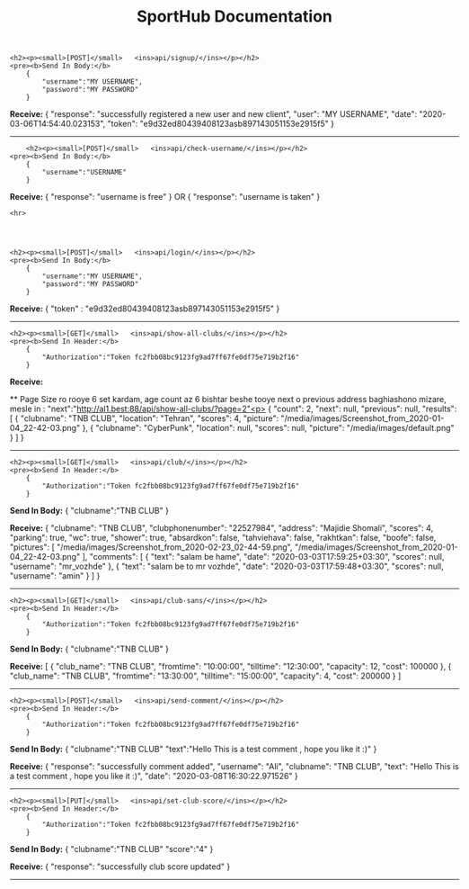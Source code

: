 <html>

<head>
    <link rel="stylesheet" type="text/css" href="/static/main.css">
</head>
<style>
    body{
    max-width: 800px;
    margin: auto;
}

pre{
	background-color: #f5f5f5;
	border: 1px solid #e5e5e5;
	border-radius: 6px;
	padding: 10px;
}

</style>
<body>
    <h1 style="text-align:center">SportHub Documentation</h1>
    <br>



    <h2><p><small>[POST]</small>   <ins>api/signup/</ins></p></h2>
    <pre><b>Send In Body:</b>
        {
            "username":"MY USERNAME",
            "password":"MY PASSWORD"
        }

<b>Receive:</b>
        {
            "response": "successfully registered a new user and new client",
            "user": "MY USERNAME",
            "date": "2020-03-06T14:54:40.023153",
            "token": "e9d32ed80439408123asb897143051153e2915f5"
        }
    </pre>
    <hr>




        <h2><p><small>[POST]</small>   <ins>api/check-username/</ins></p></h2>
    <pre><b>Send In Body:</b>
        {
            "username":"USERNAME"
        }

<b>Receive:</b>
        {
            "response": "username is free"
        }
        OR
        {
            "response": "username is taken"
        }
    </pre>

    <hr>




    <h2><p><small>[POST]</small>   <ins>api/login/</ins></p></h2>
    <pre><b>Send In Body:</b>
        {
            "username":"MY USERNAME",
            "password":"MY PASSWORD"
        }

<b>Receive:</b>
        {
            "token" : "e9d32ed80439408123asb897143051153e2915f5"
        }
    </pre>
    <hr>




    <h2><p><small>[GET]</small>   <ins>api/show-all-clubs/</ins></p></h2>
    <pre><b>Send In Header:</b>
        {
            "Authorization":"Token fc2fbb08bc9123fg9ad7ff67fe0df75e719b2f16"
        }

<b>Receive:</b>
        <p>** Page Size ro rooye 6 set kardam, age count az 6 bishtar beshe tooye next o previous address 
baghiashono mizare, mesle in : "next":"http://al1.best:88/api/show-all-clubs/?page=2"<p>
        {
            "count": 2,
            "next": null,
            "previous": null,
            "results": [
                {
                    "clubname": "TNB CLUB",
                    "location": "Tehran",
                    "scores": 4,
                    "picture": "/media/images/Screenshot_from_2020-01-04_22-42-03.png"
                },
                {
                    "clubname": "CyberPunk",
                    "location": null,
                    "scores": null,
                    "picture": "/media/images/default.png"
                }
            ]
        }
    </pre>
    <hr>




    <h2><p><small>[GET]</small>   <ins>api/club/</ins></p></h2>
    <pre><b>Send In Header:</b>
        {
            "Authorization":"Token fc2fbb08bc9123fg9ad7ff67fe0df75e719b2f16"
        }

<b>Send In Body:</b>
        {
            "clubname":"TNB CLUB"
        }

<b>Receive:</b>
        {
            "clubname": "TNB CLUB",
            "clubphonenumber": "22527984",
            "address": "Majidie Shomali",
            "scores": 4,
            "parking": true,
            "wc": true,
            "shower": true,
            "absardkon": false,
            "tahviehava": false,
            "rakhtkan": false,
            "boofe": false,
            "pictures": [
                "/media/images/Screenshot_from_2020-02-23_02-44-59.png",
                "/media/images/Screenshot_from_2020-01-04_22-42-03.png"
            ],
            "comments": [
                {
                    "text": "salam be hame",
                    "date": "2020-03-03T17:59:25+03:30",
                    "scores": null,
                    "username": "mr_vozhde"
                },
                {
                    "text": "salam be to mr vozhde",
                    "date": "2020-03-03T17:59:48+03:30",
                    "scores": null,
                    "username": "amin"
                }
            ]
        }
    </pre>
    <hr>


    <h2><p><small>[GET]</small>   <ins>api/club-sans/</ins></p></h2>
    <pre><b>Send In Header:</b>
        {
            "Authorization":"Token fc2fbb08bc9123fg9ad7ff67fe0df75e719b2f16"
        }

<b>Send In Body:</b>
        {
            "clubname":"TNB CLUB"
        }

<b>Receive:</b>
        [
            {
                "club_name": "TNB CLUB",
                "fromtime": "10:00:00",
                "tilltime": "12:30:00",
                "capacity": 12,
                "cost": 100000
            },
            {
                "club_name": "TNB CLUB",
                "fromtime": "13:30:00",
                "tilltime": "15:00:00",
                "capacity": 4,
                "cost": 200000
            }
        ]
    </pre>
    <hr>



    <h2><p><small>[POST]</small>   <ins>api/send-comment/</ins></p></h2>
    <pre><b>Send In Header:</b>
        {
            "Authorization":"Token fc2fbb08bc9123fg9ad7ff67fe0df75e719b2f16"
        }

<b>Send In Body:</b>
        {
            "clubname":"TNB CLUB"
            "text":"Hello This is a test comment , hope you like it :)"
        }

<b>Receive:</b>
        {
            "response": "successfully comment added",
            "username": "Ali",
            "clubname": "TNB CLUB",
            "text": "Hello This is a test comment , hope you like it :)",
            "date": "2020-03-08T16:30:22.971526"
        }
    </pre>
    <hr>





    <h2><p><small>[PUT]</small>   <ins>api/set-club-score/</ins></p></h2>
    <pre><b>Send In Header:</b>
        {
            "Authorization":"Token fc2fbb08bc9123fg9ad7ff67fe0df75e719b2f16"
        }

<b>Send In Body:</b>
        {
            "clubname":"TNB CLUB"
            "score":"4"
        }

<b>Receive:</b>
        {
            "response": "successfully club score updated"
        }
    </pre>
    <hr>
</body>
</html>

